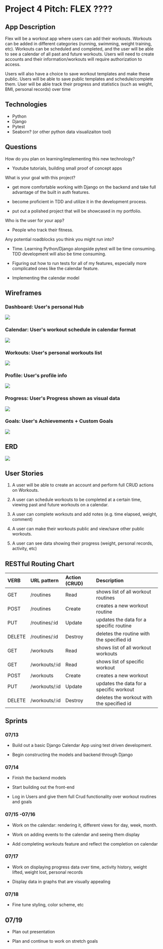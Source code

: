 # Project 4 Pitch: FLEX ????


## App Description

Flex will be a workout app where users can add their workouts. Workouts can be added in different categories (running, swimming, weight training, etc). Workouts can be scheduled and completed, and the user will be able to see a calendar of all past and future workouts. Users will need to create accounts and their information/workouts will require authorization to access. 

Users will also have a choice to save workout templates and make these public. Users will be able to save public templates and schedule/complete them. User will be able track their progress and statistics (such as weight, BMI, personal records) over time

## Technologies

* Python
* Django
* Pytest
* Seaborn? (or other python data visualizaiton tool)


## Questions

How do you plan on learning/implementing this new technology?

* Youtube tutorials, building small proof of concept apps

What is your goal with this project?

* get more comfortable working with Django on the backend and take full advantage of the built in auth features. 

* become proficient in TDD and utilize it in the development process.

* put out a polished project that will be showcased in my portfolio. 

Who is the user for your app?

* People who track their fitness.

Any potential roadblocks you think you might run into?

* Time. Learning Python/Django alongside pytest will be time consuming. TDD development will also be time consuming.

* Figuring out how to run tests for all of my features, especially more complicated ones like the calendar feature.

* Implementing the calendar model


## Wireframes

### Dashboard: User's personal Hub
![](./wireframes/Dashboard.png)
### Calendar: User's workout schedule in calendar format
![](./wireframes/Calendar.png)
### Workouts: User's personal workouts list
![](./wireframes/Workouts.png)
### Profile: User's profile info
![](./wireframes/Profile.png)
### Progress: User's Progress shown as visual data
![](./wireframes/Progress.png)
### Goals: User's Achievements + Custom Goals
![](./wireframes/Goals.png)



## ERD

![](./wireframes/ERD.png)

## User Stories

1. A user will be able to create an account and perform full CRUD actions on Workouts.

1. A user can schedule workouts to be completed at a certain time, viewing past and future workouts on a calendar.

1. A user can complete workouts and add notes (e.g. time elapsed, weight, comment)

1. A user can make their workouts public and view/save other public workouts. 

1. A user can see data showing their progress (weight, personal records, activity, etc)

## RESTful Routing Chart

| VERB | URL pattern | Action \(CRUD\) | Description |
| :--- | :--- | :--- | :--- |
| GET | /routines | Read   | shows list of all workout routines |
| POST | /routines | Create  | creates a new workout routine |
| PUT | /routines/:id | Update | updates the data for a specific routine|
| DELETE | /routines/:id | Destroy | deletes the routine with the specified id|
| GET | /workouts | Read   | shows list of all workout workouts |
| GET | /workouts/:id | Read   | shows list of specific workout  |
| POST | /workouts | Create  | creates a new workout |
| PUT | /workouts/:id | Update | updates the data for a specific workout|
| DELETE | /workouts/:id | Destroy | deletes the workout with the specified id|

## Sprints

### 07/13

* Build out a basic Django Calendar App using test driven development.

* Begin constructing the models and backend through Django 

### 07/14 

* Finish the backend models

* Start building out the front-end

* Log in Users and give them full Crud functionality over workout routines and goals 

### 07/15 -07/16

* Work on the calendar: rendering it, different views for day, week, month. 

* Work on adding events to the calendar and seeing them display 

* Add completing workouts feature and reflect the completion on calendar 

### 07/17 

* Work on displaying progress data over time, activity history, weight lifted, weight lost, personal records

* Display data in graphs that are visually appealing

### 07/18

* Fine tune styling, color scheme, etc 


## 07/19 

* Plan out presentation

* Plan and continue to work on stretch goals 
